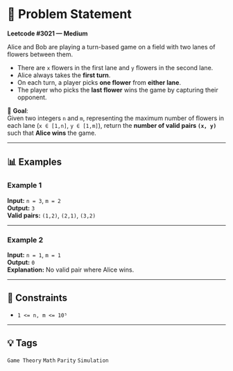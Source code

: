 # 🧠 Problem Statement

**Leetcode #3021 — Medium**

Alice and Bob are playing a turn-based game on a field with two lanes of flowers between them.

- There are `x` flowers in the first lane and `y` flowers in the second lane.
- Alice always takes the **first turn**.
- On each turn, a player picks **one flower** from **either lane**.
- The player who picks the **last flower** wins the game by capturing their opponent.

🎯 **Goal**:  
Given two integers `n` and `m`, representing the maximum number of flowers in each lane (`x ∈ [1,n]`, `y ∈ [1,m]`), return the **number of valid pairs `(x, y)`** such that **Alice wins** the game.

---

## 📊 Examples

### Example 1  
**Input:** `n = 3`, `m = 2`  
**Output:** `3`  
**Valid pairs:** `(1,2)`, `(2,1)`, `(3,2)`

---

### Example 2  
**Input:** `n = 1`, `m = 1`  
**Output:** `0`  
**Explanation:** No valid pair where Alice wins.

---

## 📌 Constraints

- `1 <= n, m <= 10⁵`

---

## 💡 Tags

`Game Theory` `Math` `Parity` `Simulation`
